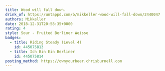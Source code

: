 ```yaml
---
title: Wood will fall down.
drink_of: https://untappd.com/b/mikkeller-wood-will-fall-down/2440047
authors: Mikkeller
date: 2018-12-31T20:58:35+0000
rating: 4
style: Sour - Fruited Berliner Weisse
badges:
  - title: Riding Steady (Level 4)
    id: 445075813
  - title: Ich Bin Ein Berliner
    id: 445075814
posting_method: https://ownyourbeer.chrisburnell.com
---
```

